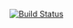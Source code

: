 [![Build Status](https://travis-ci.org/djuanit0x/temperature-travis-lab.svg?branch=master)](https://travis-ci.org/djuanit0x/temperature-travis-lab)
